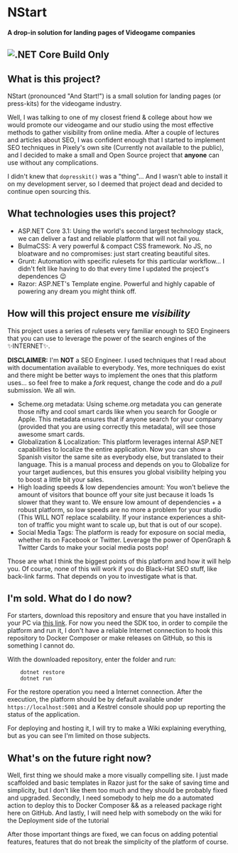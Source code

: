 # NStart
#### A drop-in solution for landing pages of Videogame companies

![.NET Core Build Only](https://github.com/OnlyOnePro/NStart/workflows/.NET%20Core%20Build%20Only/badge.svg)
---

## What is this project?

NStart (pronounced "And Start!") is a small solution for landing pages (or press-kits) for the videogame industry.

Well, I was talking to one of my closest friend & college about how we would promote our videogame and our studio using the most effective methods to gather visibility from online media.
After a couple of lectures and articles about SEO, I was confident enough that I started to implement SEO techniques in Pixely's own site (Currently not available to the public), and I decided 
to make a small and Open Source project that **anyone** can use without any complications.

I didn't knew that `dopresskit()` was a "thing"... And I wasn't able to install it on my development server, so I deemed that project dead and decided to continue open sourcing this.

## What technologies uses this project?

- ASP.NET Core 3.1: Using the world's second largest technology stack, we can deliver a fast and reliable platform that will not fail you.
- BulmaCSS: A very powerful & compact CSS framework. No JS, no bloatware and no compromises: just start creating beautiful sites.
- Grunt: Automation with specific rulesets for this particular workflow... I didn't felt like having to do that every time I updated the project's dependences 😉
- Razor: ASP.NET's Template engine. Powerful and highly capable of powering any dream you might think off.

## How will this project ensure me *visibility*

This project uses a series of rulesets very familiar enough to SEO Engineers that you can use to leverage the power of the search engines of the ✨INTERNET✨.

**DISCLAIMER:** I'm **NOT** a SEO Engineer. I used techniques that I read about with documentation available to everybody. Yes, more techniques do exist and there might be better ways to implement 
the ones that this platform uses... so feel free to make a *fork* request, change the code and do a *pull* submission. We all win.

- Scheme.org metadata: Using scheme.org metadata you can generate those nifty and cool smart cards like when you search for Google or Apple. This metadata ensures that if anyone search for your company 
(provided that you are using correctly this metadata), will see those awesome smart cards.
- Globalization & Localization: This platform leverages internal ASP.NET capabilities to localize the entire application. Now you can show a Spanish visitor the same site as everybody else, but translated to their language.
This is a manual process and depends on you to Globalize for your target audiences, but this ensures you global visibility helping you to boost a little bit your sales.
- High loading speeds & low dependencies amount: You won't believe the amount of visitors that bounce off your site just because it loads 1s slower that they want to. We ensure low amount of dependencies + a robust platform, so 
low speeds are no more a problem for your studio (This WILL NOT replace scalability. If your instance experiences a shit-ton of traffic you might want to scale up, but that is out of our scope).
- Social Media Tags: The platform is ready for exposure on social media, whether its on Facebook or Twitter. Leverage the power of OpenGraph & Twitter Cards to make your social media posts pop!

Those are what I think the biggest points of this platform and how it will help you. Of course, none of this will work if you do Black-Hat SEO stuff, like back-link farms. That depends on you to investigate what is that.

## I'm sold. What do I do now?

For starters, download this repository and ensure that you have installed in your PC via [this link](https://dotnet.microsoft.com/download/dotnet-core). For now you need the SDK too, in order to compile the platform and run it, 
I don't have a reliable Internet connection to hook this repository to Docker Composer or make releases on GitHub, so this is something I cannot do.

With the downloaded repository, enter the folder and run:

```
    dotnet restore
    dotnet run
```

For the restore operation you need a Internet connection. After the execution, the platform should be by default available under `https://localhost:5001` and a Kestrel console should pop up reporting the status of the application.

For deploying and hosting it, I will try to make a Wiki explaining everything, but as you can see I'm limited on those subjects.

## What's on the future right now?

Well, first thing we should make a more visually compelling site. I just made scaffolded and basic templates in Razor just for the sake of saving time and simplicity, 
but I don't like them too much and they should be probably fixed and upgraded.
Secondly, I need somebody to help me do a automated action to deploy this to Docker Composer && as a released package right here on GitHub.
And lastly, I will need help with somebody on the wiki for the Deployment side of the tutorial

After those important things are fixed, we can focus on adding potential features, features that do not break the simplicity of the platform of course.

